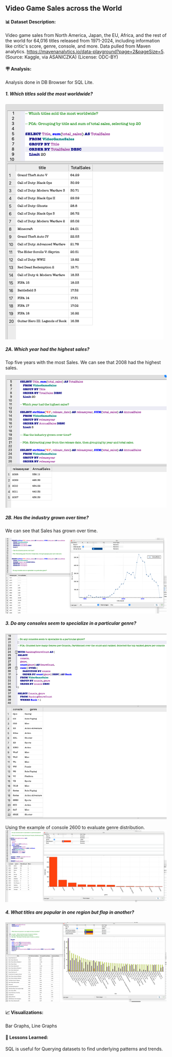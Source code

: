 ## Video Game Sales across the World


#### 📊 Dataset Description:
Video game sales from North America, Japan, the EU, Africa, and the rest of the world for 64,016 titles released from 1971-2024, including information like critic's score, genre, console, and more.
Data pulled from Maven analytics. https://mavenanalytics.io/data-playground?page=2&pageSize=5. (Source: Kaggle, via ASANICZKA) (License: ODC-BY)


#### 🪧 Analysis:

Analysis done in DB Browser for SQL Lite.

##### 1. Which titles sold the most worldwide?

![alt text](https://github.com/madisontagg/Video-Game-Sales/blob/main/MostSalesperGame.png)


##### 2A. Which year had the highest sales? 

Top five years with the most Sales. We can see that 2008 had the highest sales.

![alt text](https://github.com/madisontagg/Video-Game-Sales/blob/main/TopSalesperYear.png)


##### 2B. Has the industry grown over time?

We can see that Sales has grown over time.

![alt text](https://github.com/madisontagg/Video-Game-Sales/blob/main/YearDistribution.png)


##### 3. Do any consoles seem to specialize in a particular genre?

![alt_text](https://github.com/madisontagg/Video-Game-Sales/blob/main/GenreperConsole.png)

Using the example of console 2600 to evaluate genre distribution.
![alt_text](https://github.com/madisontagg/Video-Game-Sales/blob/main/ExConsoleperConsole.png)


##### 4. What titles are popular in one region but flop in another?

![alt_text](https://github.com/madisontagg/Video-Game-Sales/blob/main/PopularUS.png)


#### 📈 Visualizations:
Bar Graphs, Line Graphs

#### 👀 Lessons Learned:
SQL is useful for Querying datasets to find underlying patterns and trends. 

